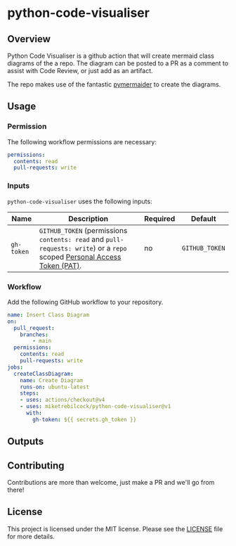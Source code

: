 # python-code-visualiser
## Overview

Python Code Visualiser is a github action that will create mermaid class diagrams of the a repo.  The diagram can be posted to a PR as a comment to assist with Code Review, or just add as an artifact.

The repo makes use of the fantastic [pymermaider](https://github.com/diceroll123/pymermaider) to create the diagrams.

## Usage
### Permission

The following workflow permissions are necessary:

```yml
permissions:
  contents: read
  pull-requests: write
```

### Inputs

`python-code-visualiser` uses the following inputs:

| Name       | Description                                                                                                                                                                                                              | Required | Default        |
| ---------- | ------------------------------------------------------------------------------------------------------------------------------------------------------------------------------------------------------------------------ | -------- | -------------- |
| `gh-token` | `GITHUB_TOKEN` (permissions `contents: read` and `pull-requests: write`) or a `repo` scoped [Personal Access Token (PAT)](https://docs.github.com/en/github/authenticating-to-github/creating-a-personal-access-token). | no       | `GITHUB_TOKEN` |

### Workflow

Add the following GitHub workflow to your repository.

```yaml
name: Insert Class Diagram
on:
  pull_request:
    branches:
        - main
  permissions:
    contents: read
    pull-requests: write
jobs:
  createClassDiagram:
    name: Create Diagram
    runs-on: ubuntu-latest
    steps:
    - uses: actions/checkout@v4
    - uses: miketrebilcock/python-code-visualiser@v1
      with:
        gh-token: ${{ secrets.gh_token }}
```

## Outputs

## Contributing

Contributions are more than welcome, just make a PR and we'll go from there!

## License

This project is licensed under the MIT license. Please see the
[LICENSE](LICENSE) file for more details.